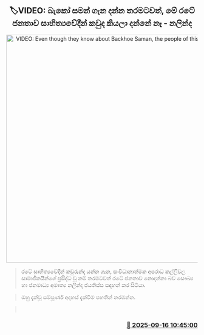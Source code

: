 <p align='center'><b><h2 align='center' title='VIDEO: Even though they know about Backhoe Saman, the people of this country don't know who the literary figures are - Nalinda'>🏷VIDEO: බැකෝ සමන් ගැන දන්න තරමටවත්, මේ රටේ ජනතාව සාහිත්‍යවේදීන් කවුද කියලා දන්නේ නෑ - නලින්ද‍</h2></b></p>
<p align='center'><img src='https://helakuru.sgp1.cdn.digitaloceanspaces.com/esana/images/lib/nalinda-jayathissa-jio.jpg' width='600' alt='VIDEO: Even though they know about Backhoe Saman, the people of this country don't know who the literary figures are - Nalinda'></p>

> රටේ සාහිත්‍යවේදීන් කවුරුන්ද යන්න ගැන, සංවිධානාත්මක අපරාධ කල්ලිවල සාමාජිකයින්ගේ ප්‍රසිද්ධ වූ නම් තරමටවත් රටේ ජනතාව නොදන්නා බව සෞඛ්‍ය හා ජනමාධ්‍ය අමාත්‍ය නලින්ද ජයතිස්ස සඳහන් කර සිටියා.

> ඔහු දැක්වූ සම්පූර්ණ අදහස් දැක්වීම පහතින් නරඹන්න.

>  



<h3 align='right'><a href='https://www.helakuru.lk/esana/p/113648/'>📅 2025-09-16 10:45:00</a></h3>
